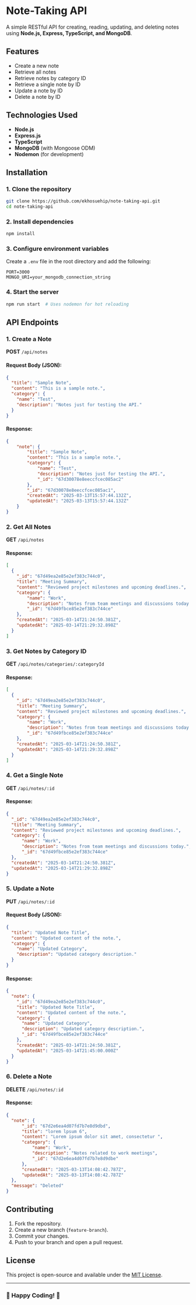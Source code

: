 # Note-Taking API

A simple RESTful API for creating, reading, updating, and deleting notes using **Node.js, Express, TypeScript, and MongoDB**.

## Features
- Create a new note
- Retrieve all notes
- Retrieve notes by category ID
- Retrieve a single note by ID
- Update a note by ID
- Delete a note by ID

## Technologies Used
- **Node.js**
- **Express.js**
- **TypeScript**
- **MongoDB** (with Mongoose ODM)
- **Nodemon** (for development)

## Installation
### 1. Clone the repository
```bash
git clone https://github.com/ekhosuehip/note-taking-api.git
cd note-taking-api
```

### 2. Install dependencies
```bash
npm install
```

### 3. Configure environment variables
Create a `.env` file in the root directory and add the following:
```env
PORT=3000
MONGO_URI=your_mongodb_connection_string
```

### 4. Start the server
```bash
npm run start  # Uses nodemon for hot reloading
```

## API Endpoints
### 1. Create a Note
**POST** `/api/notes`
#### Request Body (JSON):
```json
{
  "title": "Sample Note",
  "content": "This is a sample note.",
  "category": {
    "name": "Test",
    "description": "Notes just for testing the API."
  }
}
```
#### Response:
```json
{
    "note": {
        "title": "Sample Note",
        "content": "This is a sample note.",
        "category": {
            "name": "Test",
            "description": "Notes just for testing the API.",
            "_id": "67d30078e8eeccfcec085ac2"
        },
        "_id": "67d30078e8eeccfcec085ac1",
        "createdAt": "2025-03-13T15:57:44.132Z",
        "updatedAt": "2025-03-13T15:57:44.132Z"
    }
}
```

### 2. Get All Notes
**GET** `/api/notes`
#### Response:
```json
[
  {
    "_id": "67d49ea2e85e2ef383c744c0",
    "title": "Meeting Summary",
    "content": "Reviewed project milestones and upcoming deadlines.",
    "category": {
        "name": "Work",
        "description": "Notes from team meetings and discussions today.",
        "_id": "67d49fbce85e2ef383c744ce"
    },
    "createdAt": "2025-03-14T21:24:50.381Z",
    "updatedAt": "2025-03-14T21:29:32.898Z"
  }
]
```

### 3. Get Notes by Category ID
**GET** `/api/notes/categories/:categoryId`
#### Response:
```json
[
  {
    "_id": "67d49ea2e85e2ef383c744c0",
    "title": "Meeting Summary",
    "content": "Reviewed project milestones and upcoming deadlines.",
    "category": {
        "name": "Work",
        "description": "Notes from team meetings and discussions today.",
        "_id": "67d49fbce85e2ef383c744ce"
    },
    "createdAt": "2025-03-14T21:24:50.381Z",
    "updatedAt": "2025-03-14T21:29:32.898Z"
  }
]
```

### 4. Get a Single Note
**GET** `/api/notes/:id`
#### Response:
```json
{
  "_id": "67d49ea2e85e2ef383c744c0",
  "title": "Meeting Summary",
  "content": "Reviewed project milestones and upcoming deadlines.",
  "category": {
      "name": "Work",
      "description": "Notes from team meetings and discussions today.",
      "_id": "67d49fbce85e2ef383c744ce"
  },
  "createdAt": "2025-03-14T21:24:50.381Z",
  "updatedAt": "2025-03-14T21:29:32.898Z"
}
```

### 5. Update a Note
**PUT** `/api/notes/:id`
#### Request Body (JSON):
```json
{
  "title": "Updated Note Title",
  "content": "Updated content of the note.",
  "category": {
    "name": "Updated Category",
    "description": "Updated category description."
  }
}
```
#### Response:
```json
{
  "note": {
    "_id": "67d49ea2e85e2ef383c744c0",
    "title": "Updated Note Title",
    "content": "Updated content of the note.",
    "category": {
      "name": "Updated Category",
      "description": "Updated category description.",
      "_id": "67d49fbce85e2ef383c744ce"
    },
    "createdAt": "2025-03-14T21:24:50.381Z",
    "updatedAt": "2025-03-14T21:45:00.000Z"
  }
}
```

### 6. Delete a Note
**DELETE** `/api/notes/:id`
#### Response:
```json
{
  "note": {
      "_id": "67d2e6ea4d07fd7b7e8d9dbd",
      "title": "lorem lpsum 6",
      "content": "Lorem ipsum dolor sit amet, consectetur ",
      "category": {
          "name": "Work",
          "description": "Notes related to work meetings",
          "_id": "67d2e6ea4d07fd7b7e8d9dbe"
      },
      "createdAt": "2025-03-13T14:08:42.787Z",
      "updatedAt": "2025-03-13T14:08:42.787Z"
  },
  "message": "Deleted"
}
```

## Contributing
1. Fork the repository.
2. Create a new branch (`feature-branch`).
3. Commit your changes.
4. Push to your branch and open a pull request.

## License
This project is open-source and available under the [MIT License](LICENSE).

---

### 🚀 Happy Coding! 🎉

